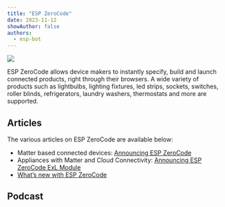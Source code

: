 ```yaml
---
title: "ESP ZeroCode"
date: 2023-11-12
showAuthor: false
authors: 
  - esp-bot
---
```

![](https://miro.medium.com/v2/resize:fit:640/format:webp/1*ftIyBPi61uUvxd6YWq4EUg.png)

ESP ZeroCode allows device makers to instantly specify, build and launch connected products, right through their browsers. A wide variety of products such as lightbulbs, lighting fixtures, led strips, sockets, switches, roller blinds, refrigerators, laundry washers, thermostats and more are supported.

## Articles

The various articles on ESP ZeroCode are available below:

- Matter based connected devices: [Announcing ESP ZeroCode](/announcing-esp-zerocode-301201c24cba)
- Appliances with Matter and Cloud Connectivity: [Announcing ESP ZeroCode ExL Module](/esp-zerocode-exl-module-powered-by-aws-iot-expresslink-simplifying-matter-compatible-6f90fa89abe6)
- [What’s new with ESP ZeroCode](/whats-new-with-esp-zerocode-1199e0c577fc)

## Podcast
